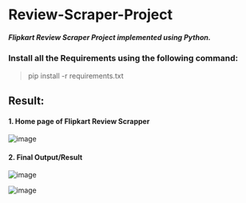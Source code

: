 # Review-Scraper-Project
##### Flipkart Review Scraper Project implemented using Python.

### Install all the Requirements using the following command:
> pip install -r requirements.txt

## Result:
#### 1. Home page of Flipkart Review Scrapper
![image](https://user-images.githubusercontent.com/69152112/221212187-1d8a72c1-1895-4678-a456-d633b953434d.png)

#### 2. Final Output/Result
![image](https://user-images.githubusercontent.com/69152112/221212398-b3b03bc8-cd8d-44f4-9860-3bdb07868e49.png)

![image](https://user-images.githubusercontent.com/69152112/221212662-5559d06d-2237-4e22-a135-5fdf06a0984c.png)

